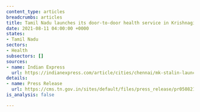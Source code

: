 ```yaml
---
content_type: articles
breadcrumbs: articles
title: Tamil Nadu launches its door-to-door health service in Krishnagiri district
date: 2021-08-11 04:00:00 +0000
states:
- Tamil Nadu
sectors:
- Health
subsectors: []
sources:
- name: Indian Express
  url: https://indianexpress.com/article/cities/chennai/mk-stalin-launches-doorstep-healthcare-scheme-in-tamil-nadu-7439426/
details:
- name: Press Release
  url: https://cms.tn.gov.in/sites/default/files/press_release/pr050821g.jpg
is_analysis: false

---
```

